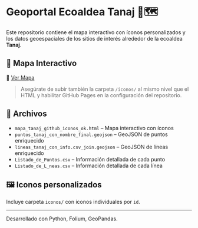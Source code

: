 # Geoportal Ecoaldea Tanaj 🌱🗺️

Este repositorio contiene el mapa interactivo con íconos personalizados y los datos geoespaciales de los sitios de interés alrededor de la ecoaldea **Tanaj**.

## 🔗 Mapa Interactivo

📍 [Ver Mapa](./mapa_tanaj_github_iconos_ok.html)

> Asegúrate de subir también la carpeta `/iconos/` al mismo nivel que el HTML y habilitar GitHub Pages en la configuración del repositorio.

## 📂 Archivos

- `mapa_tanaj_github_iconos_ok.html` – Mapa interactivo con íconos
- `puntos_tanaj_con_nombre_final.geojson` – GeoJSON de puntos enriquecido
- `lineas_tanaj_con_info.csv_join.geojson` – GeoJSON de líneas enriquecido
- `Listado_de_Puntos.csv` – Información detallada de cada punto
- `Listado_de_L_neas.csv` – Información detallada de cada línea

## 🖼️ Iconos personalizados

Incluye carpeta `iconos/` con íconos individuales por `id`.

---
Desarrollado con Python, Folium, GeoPandas.
